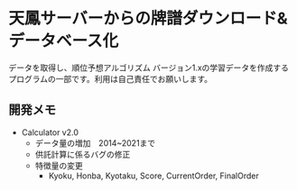 # 天鳳サーバーからの牌譜ダウンロード&データベース化

データを取得し、順位予想アルゴリズム バージョン1.xの学習データを作成するプログラムの一部です。利用は自己責任でお願いします。

## 開発メモ

- Calculator v2.0
  - データ量の増加　2014~2021まで
  - 供託計算に係るバグの修正
  - 特徴量の変更
    - Kyoku, Honba, Kyotaku, Score, CurrentOrder, FinalOrder
